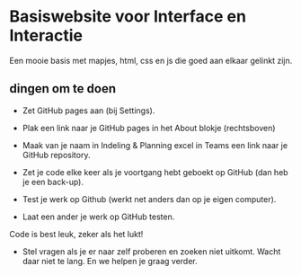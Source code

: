 # Basiswebsite voor Interface en Interactie
Een mooie basis met mapjes, html, css en js die goed aan elkaar gelinkt zijn.

## dingen om te doen

- Zet GitHub pages aan (bij Settings).
- Plak een link naar je GitHub pages in het About blokje (rechtsboven)
- Maak van je naam in Indeling & Planning excel in Teams een link naar je GitHub repository.


- Zet je code elke keer als je voortgang hebt geboekt op GitHub (dan heb je een back-up).
- Test je werk op Github (werkt net anders dan op je eigen computer).
- Laat een ander je werk op GitHub testen.

Code is best leuk, zeker als het lukt!

- Stel vragen als je er naar zelf proberen en zoeken niet uitkomt. Wacht daar niet te lang. En we helpen je graag verder.